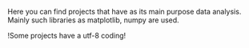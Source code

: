 Here you can find projects that have as its main purpose data analysis.
Mainly such libraries as matplotlib, numpy are used.

!Some projects have a utf-8 coding!
